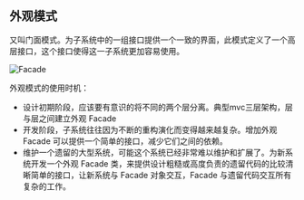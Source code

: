 ## 外观模式
又叫门面模式。为子系统中的一组接口提供一个一致的界面，此模式定义了一个高层接口，这个接口使得这一子系统更加容易使用。

![Facade](https://s1.ax1x.com/2018/10/15/iUyVaj.png)

外观模式的使用时机：
- 设计初期阶段，应该要有意识的将不同的两个层分离。典型mvc三层架构，层与层之间建立外观 Facade
- 开发阶段，子系统往往因为不断的重构演化而变得越来越复杂。增加外观 Facade 可以提供一个简单的接口，减少它们之间的依赖。
- 维护一个遗留的大型系统，可能这个系统已经非常难以维护和扩展了。为新系统开发一个外观 Facade 类，来提供设计粗糙或高度负责的遗留代码的比较清晰简单的接口，让新系统与 Facade 对象交互，Facade 与遗留代码交互所有复杂的工作。
